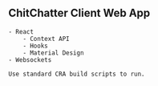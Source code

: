 ## ChitChatter Client Web App

    - React
        - Context API 
        - Hooks
        - Material Design
    - Websockets

    Use standard CRA build scripts to run.